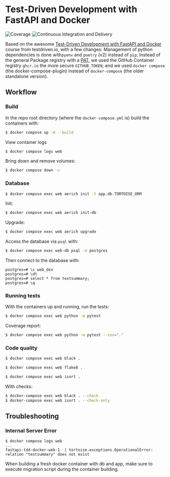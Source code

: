 # Test-Driven Development with FastAPI and Docker

![Coverage](https://img.shields.io/badge/coverage-91%25-green) 
![Continuous Integration and Delivery](https://github.com/tymyrddin/fastapi-tdd-docker/workflows/Continuous%20Integration%20and%20Delivery/badge.svg?branch=main)

Based on the awesome [Test-Driven Development with FastAPI and Docker](https://testdriven.io/courses/tdd-fastapi/) 
course from testdriven.io, with a few changes: Management of python dependencies is done with`pyenv` and `poetry` (v2) 
instead of `pip`; Instead of the general Package registry with a 
[PAT](https://docs.github.com/en/actions/security-guides/security-hardening-for-github-actions#considering-cross-repository-access), 
we used the GitHub Container registry `ghcr.io` the more secure `GITHUB_TOKEN`; and we used `docker compose` 
(the docker-compose-plugin) instead of `docker-compose` (the older standalone version).

## Workflow

### Build

In the repo root directory (where the `docker-compose.yml` is) build the containers with:

```bash
$ docker compose up -d --build
```

View container logs

```bash
$ docker compose logs web
```

Bring down and remove volumes:

```bash
$ docker compose down -v
```

### Database

```bash
$ docker compose exec web aerich init -t app.db.TORTOISE_ORM
```

Init:

```bash
$ docker compose exec web aerich init-db
```

Upgrade:
```bash
$ docker compose exec web aerich upgrade
```

Access the database via `psql` with:

```bash
$ docker compose exec web-db psql -U postgres
```

Then connect to the database with:

```
postgres=# \c web_dev
postgres=# \dt
postgres=# select * from textsummary;
postgres=# \q
```

### Running tests

With the containers up and running, run the tests:

```bash
$ docker compose exec web python -m pytest
```

Coverage report:
```bash
$ docker compose exec web python -m pytest --cov="."
```

### Code quality

```bash
$ docker compose exec web black .
```

```bash
$ docker compose exec web flake8 .
```

```bash
$ docker compose exec web isort .
```

With checks:
```bash
$ docker-compose exec web black . --check
$ docker-compose exec web isort . --check-only
```

## Troubleshooting

### Internal Server Error

```
$ docker compose logs web
...
fastapi-tdd-docker-web-1  | tortoise.exceptions.OperationalError: relation "textsummary" does not exist
```

When building a fresh docker container with db and app, make sure to execute migration script during the container building.